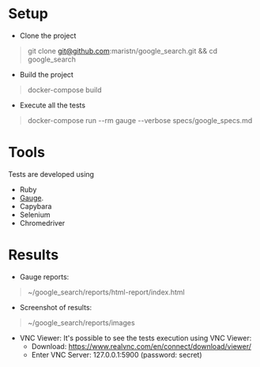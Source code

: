 # Setup

- Clone the project
> git clone git@github.com:maristn/google_search.git && cd google_search

- Build the project
> docker-compose build

- Execute all the tests
> docker-compose run --rm gauge --verbose specs/google_specs.md


# Tools

Tests are developed using
- Ruby
- [Gauge](http://getgauge.io/index.html).
- Capybara
- Selenium
- Chromedriver


# Results

- Gauge reports:
> ~/google_search/reports/html-report/index.html

- Screenshot of results:
> ~/google_search/reports/images

- VNC Viewer:
It's possible to see the tests execution using VNC Viewer:
  * Download: https://www.realvnc.com/en/connect/download/viewer/
  * Enter VNC Server: 127.0.0.1:5900 (password: secret)
